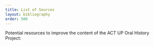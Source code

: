 ```yaml
---
title: List of Sources
layout: bibliography
order: 500
---
```


Potential resources to improve the content of the ACT UP Oral History Project: